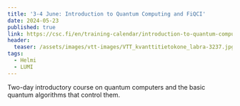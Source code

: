 ```yaml
---
title: '3-4 June: Introduction to Quantum Computing and FiQCI'
date: 2024-05-23
published: true
link: https://csc.fi/en/training-calendar/introduction-to-quantum-computing-and-fiqci/
header:
  teaser: /assets/images/vtt-images/VTT_kvanttitietokone_labra-3237.jpg
tags:
  - Helmi
  - LUMI
---
```

Two-day introductory course on quantum computers and the basic quantum algorithms that control them.

